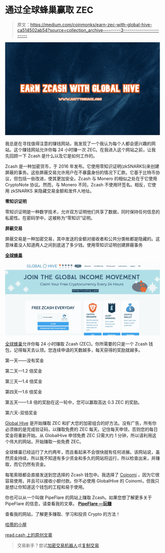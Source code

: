 # 通过全球蜂巢赢取 ZEC

> 原文：<https://medium.com/coinmonks/earn-zec-with-global-hive-ca514502ab54?source=collection_archive---------3----------------------->

![](img/b5bee683b369aeb00c1863b6ddfa15e6.png)

我总是在寻找值得注意的赚钱网站，我发现了一个我认为每个人都会感兴趣的网站。这个赚钱网站允许你每 24 小时赚一次 ZEC。在我进入这个网站之前，让我先回顾一下 Zcash 是什么以及它是如何工作的。

Zcash 是一种加密货币，于 2016 年发布。它使用零知识证明(zkSNARKS)来创建屏蔽的事务。这些屏蔽交易允许用户在不暴露身份的情况下汇款。它基于比特币协议，但包括一些改进，使其更加安全。Zcash 与 Monero 的相似之处在于它使用 CryptoNote 协议。然而，与 Monero 不同，Zcash 不使用环签名。相反，它使用 zkSNARKS 来隐藏交易金额和发件人地址。

**零知识证明**

零知识证明是一种数学技术，允许双方证明他们共享了数据，同时保持任何信息的私密性。在密码学中，这被称为“零知识”证明。

**屏蔽交易**

屏蔽交易是一种加密交易，其中发送的金额对接收者和公共分类帐都是隐藏的。这意味着没人知道两人之间到底送了多少钱。使用零知识证明创建屏蔽事务

[**全球蜂巢**](https://globalhive.io/r/2447)

![](img/96545db37c8acb93a65d365c3917596e.png)

[全球蜂巢](https://globalhive.io/r/2447)允许你每 24 小时赚取 Zcash (ZEC)。你所需要的只是一个 Zcash 钱包，记得每天去认领。您连续申请的天数越多，每天获得的奖励就越多。

第一天——没有奖金

第二天—1.2 倍奖金

第三天—1.4 倍奖金

第四天—1.6 倍奖金

第五天——1.8 倍的奖励在这一轮中，您可以赢取高达 0.3 ZEC 的奖励。

第六天-双倍奖金

[Global Hive](https://globalhive.io/r/2447) 是开始赚取 ZEC 和扩大您的加密组合的好方法。没有广告，所有你必须做的是完成验证码，以赚取免费的 ZEC 每天。记住每天申领，否则您的每日奖金将重新开始。从 GlobalHive 申领免费 ZEC 只需大约 1 分钟，所以请利用这个伟大的网站，开始赚取一些免费 ZEC。

全球蜂巢已经运行了大约两年，而且看起来不会很快就有任何进展。该网站说，虽然资金持续，所以我不知道有多少资金和多久的网站将运行，所以检查出来，并赚取，而它仍然有资金。

每笔索赔都会直接发送到您选择的 Zcash 钱包中。我选择了 [Coinomi](https://www.coinomi.com/en/) ，因为它很容易使用，并且可以接收小额付款。你不必使用 GlobalHive 的 Coinomi，但我只是想让你知道这个钱包的工程和易于使用。

你也可以从一个叫做 PipeFlare 的网站上赚取 Zcash。如果您想了解更多关于 PipeFlare 的信息，请查看我的文章。 [**PipeFlare —玩赚**](https://read.cash/@HattyHats/pipeflare-play-to-earn-8d36748c)

查看我的网站，了解更多赚取、学习和投资 Crypto 的方法！

[哈蒂的小屋](https://www.hattysshack.org/)

[read.cash 上的原创文章](https://read.cash/@HattyHats/earn-zec-with-global-hive-0ca05560)

> 交易新手？尝试[加密交易机器人](/coinmonks/crypto-trading-bot-c2ffce8acb2a)或[复制交易](/coinmonks/top-10-crypto-copy-trading-platforms-for-beginners-d0c37c7d698c)